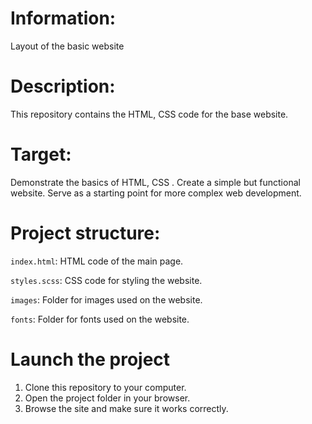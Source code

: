 # Information:

Layout of the basic website

# Description:

This repository contains the HTML, CSS code for the base website.

# Target:

Demonstrate the basics of HTML, CSS .
Create a simple but functional website.
Serve as a starting point for more complex web development.

# Project structure:

```index.html```: HTML code of the main page.


```styles.scss```: CSS code for styling the website.


```images```: Folder for images used on the website.


```fonts```: Folder for fonts used on the website.

# Launch the project

1. Clone this repository to your computer.
1. Open the project folder in your browser.
1. Browse the site and make sure it works correctly.


